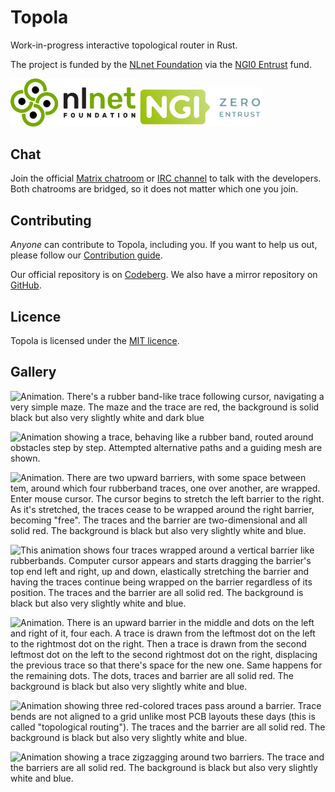 # Topola

Work-in-progress interactive topological router in Rust.

The project is funded by the [NLnet Foundation](https://nlnet.nl/) via
the [NGI0 Entrust](https://nlnet.nl/entrust/) fund.

<img src="./assets/nlnet_banner.png" alt="NLnet Foundation banner" width="200"/>
<img src="./assets/ngi0_entrust_banner.svg" alt="NGI0 Entrust banner" width="200"/>

## Chat

Join the official [Matrix
chatroom](https://matrix.to/#/%23topola:tchncs.de) or [IRC
channel](https://webchat.oftc.net/?channels=#topola) to talk with the
developers. Both chatrooms are bridged, so it does not matter which one
you join.

## Contributing

*Anyone* can contribute to Topola, including you. If you want to help us
out, please follow our [Contribution guide](CONTRIBUTING.md).

Our official repository is on
[Codeberg](https://codeberg.org/topola/topola). We also have a mirror
repository on [GitHub](https://github.com/mikwielgus/topola).

## Licence

Topola is licensed under the [MIT licence](LICENSE).

## Gallery

![Animation. There's a rubber band-like trace following cursor,
navigating a very simple maze. The maze and the trace are red, the
background is solid black but also very slightly white and dark
blue](./assets/interactive_routing.gif)

![Animation showing a trace, behaving like a rubber band, routed around
obstacles step by step. Attempted alternative paths and a guiding mesh
are shown.](./assets/mesh_visualization.gif)

![Animation. There are two upward barriers, with some space between tem,
around which four rubberband traces, one over another, are wrapped.
Enter mouse cursor. The cursor begins to stretch the left barrier to the
right. As it's stretched, the traces cease to be wrapped around the
right barrier, becoming "free". The traces and the barrier are
two-dimensional and all solid red. The background is black but also very
slightly white and blue.](./assets/unwrapping_bends.gif "Unwrapping
bends")

![This animation shows four traces wrapped around a vertical barrier
like rubberbands. Computer cursor appears and starts dragging the
barrier's top end left and right, up and down, elastically stretching
the barrier and having the traces continue being wrapped on the barrier
regardless of its position. The traces and the barrier are all solid
red. The background is black but also very slightly white and
blue.](./assets/dragging_with_bends.gif "Dragging with bends")

![Animation. There is an upward barrier in the middle and dots on the
left and right of it, four each. A trace is drawn from the leftmost dot
on the left to the rightmost dot on the right. Then a trace is drawn
from the second leftmost dot on the left to the second rightmost dot on
the right, displacing the previous trace so that there's space for the
new one. Same happens for the remaining dots. The dots, traces and
barrier are all solid red. The background is black but also very
slightly white and blue.](./assets/shoving_around.gif "Shoving traces
under other traces")

![Animation showing three red-colored traces pass around a barrier.
Trace bends are not aligned to a grid unlike most PCB layouts these days
(this is called "topological routing"). The traces and the barrier are
all solid red. The background is black but also very slightly white and
blue.](./assets/stacked_bends.png "Stacking bends")

![Animation showing a trace zigzagging around two barriers. The trace
and the barriers are all solid red. The background is black but also
very slightly white and blue.](./assets/zigzag.png "Zigzag")
